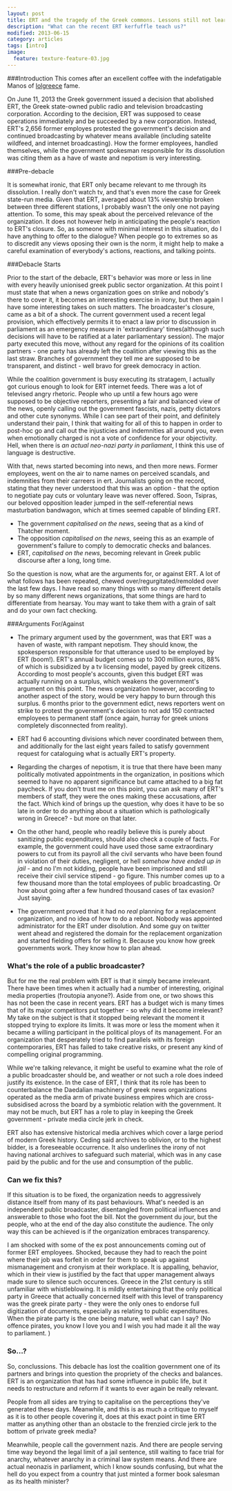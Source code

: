 ```yaml
---
layout: post
title: ERT and the tragedy of the Greek commons. Lessons still not learned.
description: "What can the recent ERT kerfuffle teach us?"
modified: 2013-06-15
category: articles
tags: [intro]
image:
  feature: texture-feature-03.jpg
---
```

###Introduction
This comes after an excellent coffee with the indefatigable Manos of [lolgreece](http://lolgreece.blogspot.co.uk/) fame. 


On June 11, 2013 the Greek government issued a decision that abolished ERT, the Greek state-owned public radio and television broadcasting corporation. According to the decision, ERT was supposed to cease operations immediately and be succeeded by a new corporation. Instead, ERT's 2,656 former employes protested the government's decision and continued broadcasting by whatever means available (including satelite wildfeed, and internet broadcasting). How the former employees, handled themselves, while the government spokesman responsible for its dissolution was citing them as a have of waste and nepotism is very interesting. 

###Pre-debacle


It is somewhat ironic, that ERT only became relevant to me through its dissolution. I really don't watch tv, and that's even more the case for Greek state-run media. Given that ERT, averaged about 13% viewership broken between three different stations, I probably wasn't the only one not paying attention. To some, this may speak about the perceived relevance of the organization. It does not however help in anticipating the people's reaction to ERT's closure. So, as someone with minimal interest in this situation, do I have anything to offer to the dialogue? When people go to extremes so as to discredit any views oposing their own is the norm, it might help to make a careful examination of everybody's actions, reactions, and talking points. 

###Debacle Starts

Prior to the start of the debacle, ERT's behavior was more or less in line with every heavily unionised greek public sector organization. At this point I must state that when a news organization goes on strike and nobody's there to cover it, it becomes an interesting exercise in irony, but then again I have some interesting takes on such matters. The broadcaster's closure, came as a bit of a shock. The current government used a recent legal provision, which effectively permits it to enact a law prior to discussion in parliament as an emergency measure in 'extraordinary' times(although such decisions will have to be ratified at a later parliamentary session). The major party executed this move, without any regard for the opinions of its coalition partners - one party has already left the coalition after viewing this as the last straw. Branches of government they tell me are supposed to be transparent, and distinct - well bravo for greek democracy in action.

While the coalition government is busy executing its stratagem, I actually got curious enough to look for ERT internet feeds. There was a lot of televised angry rhetoric. People who up until a few hours ago were supposed to be objective reporters, presenting a fair and balanced view of the news, openly calling out the government fascists, nazis, petty dictators and other cute synonyms. While I can see part of their point, and definitely understand their pain, I think that waiting for all of this to happen in order to post-hoc go and call out the injusticies and indemnities all around you, even when emotionally charged is not a vote of confidence for your objectivity. Hell, when there is *an actual neo-nazi party in parliament*, I think this use of language is destructive. 

With that, news started becoming into news, and then more news. Former employees, went on the air to name names on perceived scandals, and indemnities from their carreers in ert. Journalists going on the record, stating that they never understood that this was an option - that the option to negotiate pay cuts or voluntary leave was never offered. Soon, Tsipras, our beloved opposition leader jumped in the self-referential news masturbation bandwagon, which at times seemed capable of blinding ERT. 

* The government *capitalised on the news*, seeing that as a kind of Thatcher moment.
* The opposition *capitalised on the news*, seeing this as an example of government's failure to comply to democratic checks and balances.
* ERT, *capitalised on the news*, becoming relevant in Greek public discourse after a long, long time. 

So the question is now, what are the arguments for, or against ERT. A lot of what follows has been repeated, chewed over/regurgitated/remolded over the last few days. I have read so many things with so many different details by so many different news organizations, that some things are hard to differentiate from hearsay. You may want to take them with a grain of salt and do your own fact checking. 

###Arguments For/Against

* The primary argument used by the government, was that ERT was a haven of waste,  with rampant nepotism. They should know, the spokesperson responsible for that utterance used to be employed by ERT (boom!). ERT's annual budget comes up to 300 million euros, 88% of which is subsidized by a tv licensing model, payed by greek citizens. According to most people's accounts, given this budget ERT was actually running on a surplus, which weakens the government's argument on this point. The news organization however, according to another aspect of the story, would be very happy to burn through this surplus. 6 months prior to the government edict, news reporters went on strike to protest the government's decision to not add 150 contracted employees to permanent staff (once again, hurray for greek unions completely disconnected from reality). 

* ERT had 6 accounting divisions which never coordinated between them, and additionally for the last eight years failed to satisfy government request for cataloguing what is actually ERT's property. 

* Regarding the charges of nepotism, it is true that there have been many politically motivated appointments in the organization, in positions which seemed to have no apparent significance but came attached to a big fat paycheck. If you don't trust me on this point, you can ask many of ERT's members of staff, they were the ones making these accusations, after the fact. Which kind of brings up the question, why does it have to be so late in order to do anything about a situation which is pathologically wrong in Greece? - but more on that later. 


* On the other hand, people who readily believe this is purely about sanitizing public expenditures, should also check a couple of facts. For example, the government could have used those same extraordinary powers to cut from its payroll all the civil servants who have been found in violation of their duties, negligent, or hell *somehow have ended up in jail* - and no I'm not kidding, people have been imprisoned and still receive their civil service stipend - go figure. This number comes up to a few thousand more than the total employees of public broadcasting. Or how about going after a few hundred thousand cases of tax evasion? Just saying.

* The government proved that it had no *real* planning for a replacement organization, and no idea of how to do a reboot. Nobody was appointed administrator for the ERT under disolution. And some guy on twitter went ahead and registered the domain for the replacement organization and started fielding offers for selling it. Because you know how greek governments work. They know how to plan ahead. 


### What's the role of a public broadcaster?

But for me the real problem with ERT is that it simply became irrelevant. There have been times when it actually had a number of interesting, original media properties (froutopia anyone?). Aside from one, or two shows this has not been the case in recent years. ERT has a budget wich is many times that of its major competitors put together - so why did it become irrelevant? My take on the subject is that it stopped being relevant the moment it stopped trying to explore its limits. It was more or less the moment when it became a willing participant in the political ploys of its management. For an organization that desperately tried to find parallels with its foreign contemporaries, ERT has failed to take creative risks, or present any kind of compelling original programming. 

While we're talking relevance, it might be useful to examine what the role of a public broadcaster should be, and weather or not such a role does indeed justify its existence. In the case of ERT, I think that its role has been to counterbalance the Daedalian machinery of greek news organizations operated as the media arm of private business empires which are cross-subsidised across the board by a symbiotic relation with the government. It may not be much, but ERT has a role to play in keeping the Greek government - private media circle jerk in check.  

ERT also has extensive historical media archives which cover a large period of modern Greek history. Ceding said archives to oblivion, or to the highest bidder, is a foreseeable occurrence. It also underlines the irony of not having national archives to safeguard such material, which was in any case paid by the public and for the use and consumption of the public.


### Can we fix this? 

If this situation is to be fixed, the organization needs to aggressively distance itself from many of its past behaviours. What's needed is an independent public broadcaster, disentangled from political influences and answerable to those who foot the bill. Not the government du jour, but the people, who at the end of the day also constitute the audience. The only way this can be achieved is if the organization embraces transparency. 

I am shocked with some of the ex post announcements coming out of former ERT employees. Shocked, because they had to reach the point where their job was forfeit in order for them to speak up against mismanagement and cronyism at their workplace. It is appalling, behavior, which in their view is justified by the fact that upper management always made sure to silence such occurences. Greece in the 21st century is still unfamiliar with whistleblowing.  It is mildly entertaining that the only political party in Greece that actually concerned itself with this level of transparency was the greek pirate party - they were the only ones to endorse full digitization of documents, especially as relating to public expenditures. When the pirate party is the one being mature, well what can I say? (No offence pirates, you know I love you and I wish you had made it all the way to parliament. )

### So...? 

So, conclussions. This debacle has lost the coalition government one of its partners and brings into question the propriety of the checks and balances. ERT is an organization that has had some influence in public life, but it needs to restructure and reform if it wants to ever again be really relevant. 

People from all sides are trying to capitalise on the perceptions they've generated these days. Meanwhile, and this is as much a critique to myself as it is to other people covering it, does at this exact point in time ERT matter as anything other than an obstacle to the frenzied circle jerk to the bottom of private greek media? 

Meanwhile, people call the government nazis. And there are people serving time way beyond the legal limit of a jail sentence, still waiting to face trial for anarchy, whatever anarchy in a criminal law system means. And there are actual neonazis in parliament, which I know sounds confusing, but what the hell do you expect from a country that just minted a former book salesman as its health minister?